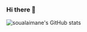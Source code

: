 ### Hi there 👋

<!--
**soulaimane-aattar/soulaimane-aattar** is a ✨ _special_ ✨ repository because its `README.md` (this file) appears on your GitHub profile.

Here are some ideas to get you started:

- 🔭 I’m currently working on ...
- 🌱 I’m currently learning ...
- 👯 I’m looking to collaborate on ...
- 🤔 I’m looking for help with ...
- 💬 Ask me about ...
- 📫 How to reach me: ...
- 😄 Pronouns: ...
- ⚡ Fun fact: ...
-->
![soualaimane's GitHub stats](https://github-readme-stats.vercel.app/api?username=soulaimane-aattar&hide=contribs,prs)

